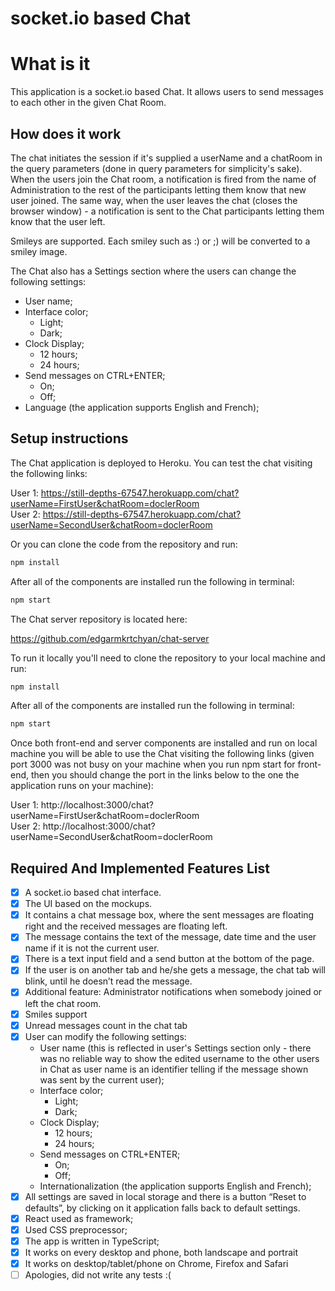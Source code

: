 # socket.io based Chat

# What is it

This application is a socket.io based Chat. It allows users to send messages to each other in the given Chat Room.

## How does it work

The chat initiates the session if it's supplied a userName and a chatRoom in the query parameters (done in query parameters for simplicity's sake). When the users join the Chat room, a notification is fired from the name of Administration to the rest of the participants letting them know that new user joined. The same way, when the user leaves the chat (closes the browser window) - a notification is sent to the Chat participants letting them know that the user left.

Smileys are supported. Each smiley such as :) or ;) will be converted to a smiley image.

The Chat also has a Settings section where the users can change the following settings:

- User name;
- Interface color;
	- Light;
	- Dark;
- Clock Display;
	- 12 hours;
	- 24 hours;
- Send messages on CTRL+ENTER;
	- On; 
	- Off;
- Language (the application supports English and French);

## Setup instructions

The Chat application is deployed to Heroku. You can test the chat visiting the following links:

User 1: https://still-depths-67547.herokuapp.com/chat?userName=FirstUser&chatRoom=doclerRoom  
User 2: https://still-depths-67547.herokuapp.com/chat?userName=SecondUser&chatRoom=doclerRoom

Or you can clone the code from the repository and run:

```bash
npm install
```

After all of the components are installed run the following in terminal:

```bash
npm start
```

The Chat server repository is located here:

https://github.com/edgarmkrtchyan/chat-server

To run it locally you'll need to clone the repository to your local machine and run:

```bash
npm install
```

After all of the components are installed run the following in terminal:

```bash
npm start
```

Once both front-end and server components are installed and run on local machine you will be able to use the Chat visiting the following links (given port 3000 was not busy on your machine when you run npm start for front-end, then you should change the port in the links below to the one the application runs on your machine):

User 1: http://localhost:3000/chat?userName=FirstUser&chatRoom=doclerRoom  
User 2: http://localhost:3000/chat?userName=SecondUser&chatRoom=doclerRoom


## Required And Implemented Features List

- [x] A socket.io based chat interface. 
- [x] The UI based on the mockups.
- [x] It contains a chat message box, where the sent messages are floating right and the received messages are floating left. 
- [x] The message contains the text of the message, date time and the user name if it is not the current user.
- [x] There is a text input field and a send button at the bottom of the page.
- [x] If the user is on another tab and he/she gets a message, the chat tab will blink, until he doesn’t read the message.
- [x] Additional feature: Administrator notifications when somebody joined or left the chat room.
- [x] Smiles support
- [x] Unread messages count in the chat tab
- [x] User can modify the following settings:
	- User name (this is reflected in user's Settings section only - there was no reliable way to show the edited username to the other users in Chat as user name is an identifier telling if the message shown was sent by the current user);
	- Interface color;
		- Light;
		- Dark;
	- Clock Display;
		- 12 hours;
		- 24 hours;
	- Send messages on CTRL+ENTER;
		- On; 
        - Off;
	- Internationalization (the application supports English and French);
- [x] All settings are saved in local storage and there is a button “Reset to defaults”, by clicking on it application falls back to default settings.
- [x] React used as framework;
- [x] Used CSS preprocessor;
- [x] The app is written in TypeScript;
- [x] It works on every desktop and phone, both landscape and portrait
- [x] It works on desktop/tablet/phone on Chrome, Firefox and Safari
- [ ] Apologies, did not write any tests :(